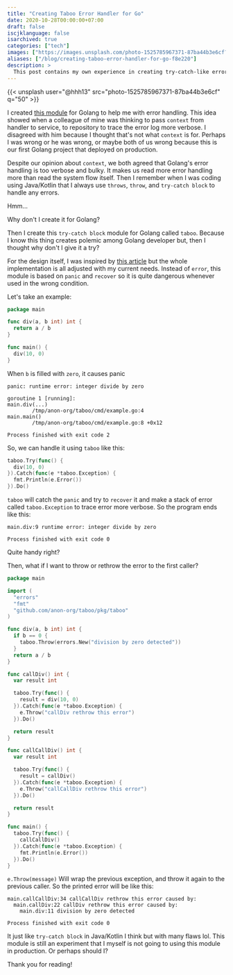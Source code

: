 ```yaml
---
title: "Creating Taboo Error Handler for Go"
date: 2020-10-28T00:00:00+07:00
draft: false
iscjklanguage: false
isarchived: true
categories: ["tech"]
images: ["https://images.unsplash.com/photo-1525785967371-87ba44b3e6cf?w=1920&q=50"]
aliases: ["/blog/creating-taboo-error-handler-for-go-f8e220"]
description: >
  This post contains my own experience in creating try-catch-like error handler for golang.
---
```


{{< unsplash user="@hhh13" src="photo-1525785967371-87ba44b3e6cf" q="50" >}}

I created [this module](https://github.com/anon-org/taboo) for Golang to help me with error handling. This idea showed when a colleague of mine was thinking to pass `context` from handler to service, to repository to trace the error log more verbose. I disagreed with him because I thought that's not what `context` is for. Perhaps I was wrong or he was wrong, or maybe both of us wrong because this is our first Golang project that deployed on production.

Despite our opinion about `context`, we both agreed that Golang's error handling is too verbose and bulky. It makes us read more error handling more than read the system flow itself. Then I remember when I was coding using Java/Kotlin that I always use `throws`, `throw`, and `try-catch block` to handle any errors.

Hmm...

Why don't I create it for Golang?

Then I create this `try-catch block` module for Golang called `taboo`. Because I know this thing creates polemic among Golang developer but, then I thought why don't I give it a try?

For the design itself, I was inspired by [this article](https://hackthology.com/exceptions-for-go-as-a-library.html) but the whole implementation is all adjusted with my current needs. Instead of `error`, this module is based on `panic` and `recover` so it is quite dangerous whenever used in the wrong condition.

Let's take an example:

```go
package main

func div(a, b int) int {
  return a / b
}

func main() {
  div(10, 0)
}
```

When `b` is filled with `zero`, it causes panic

```plain
panic: runtime error: integer divide by zero

goroutine 1 [running]:
main.div(...)
        /tmp/anon-org/taboo/cmd/example.go:4
main.main()
        /tmp/anon-org/taboo/cmd/example.go:8 +0x12

Process finished with exit code 2
```

So, we can handle it using `taboo` like this:

```go
taboo.Try(func() {
  div(10, 0)  
}).Catch(func(e *taboo.Exception) {
  fmt.Println(e.Error())
}).Do()
```

`taboo` will catch the `panic` and try to `recover` it and make a stack of error called `taboo.Exception` to trace error more verbose. So the program ends like this:

```plain
main.div:9 runtime error: integer divide by zero

Process finished with exit code 0
```

Quite handy right?

Then, what if I want to throw or rethrow the error to the first caller?

```go
package main

import (
  "errors"
  "fmt"
  "github.com/anon-org/taboo/pkg/taboo"
)

func div(a, b int) int {
  if b == 0 {
    taboo.Throw(errors.New("division by zero detected"))
  }
  return a / b
}

func callDiv() int {
  var result int

  taboo.Try(func() {
    result = div(10, 0)
  }).Catch(func(e *taboo.Exception) {
    e.Throw("callDiv rethrow this error")
  }).Do()

  return result
}

func callCallDiv() int {
  var result int

  taboo.Try(func() {
    result = callDiv()
  }).Catch(func(e *taboo.Exception) {
    e.Throw("callCallDiv rethrow this error")
  }).Do()

  return result
}

func main() {
  taboo.Try(func() {
    callCallDiv()
  }).Catch(func(e *taboo.Exception) {
    fmt.Println(e.Error())
  }).Do()
}
```

`e.Throw(message)` Will wrap the previous exception, and throw it again to the previous caller. So the printed error will be like this:

```plain
main.callCallDiv:34 callCallDiv rethrow this error caused by:
  main.callDiv:22 callDiv rethrow this error caused by:
    main.div:11 division by zero detected

Process finished with exit code 0
```

It just like `try-catch block` in Java/Kotlin I think but with many flaws lol. This module is still an experiment that I myself is not going to using this module in production. Or perhaps should I?

Thank you for reading!

